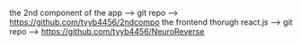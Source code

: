the 2nd component of the app -->  git repo --> https://github.com/tyyb4456/2ndcompo
the frontend thorugh react.js --> git repo --> https://github.com/tyyb4456/NeuroReverse

